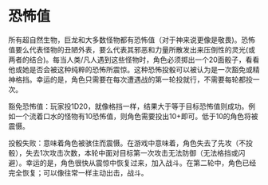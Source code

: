 # 恐怖值

所有超自然生物，巨龙和大多数怪物都有恐怖值（对于神来说更像是敬畏)。恐怖值要么代表怪物的丑陋外表，要么代表其邪恶和力量所散发出来压倒性的灵光(或两者的结合)。每当人类/凡人遇到这些怪物时，角色必须掷出一个20面骰子，看看他或她是否会被这种纯粹的恐怖所震惊。这种恐怖投骰可以被认为是一次豁免或精神格挡。幸运的是，角色只需要在每次遭遇战的第一轮投就行，不需要每轮都投一次。

豁免恐怖值：玩家投1D20，就像格挡一样，结果大于等于目标恐怖值则成功。例如一个流着口水的怪物有10恐怖值，则角色需要投出10+即可。低于10的角色将被震慑。

投骰失败：意味着角色被骇住而震慑。在游戏中意味着，角色失去了先攻（不投骰），失去1次攻击次数，本轮中面对目标第一次攻击无法防御（无法格挡或闪避）。幸运的是，角色很快从震惊中恢复过来，加入战斗。在第二轮中，角色已经完全恢复；可以像往常一样主动出击，战斗。
